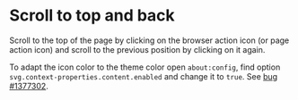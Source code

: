 # Scroll to top and back
Scroll to the top of the page by clicking on the browser action icon (or page action icon) and scroll to the previous position by clicking on it again.

To adapt the icon color to the theme color open `about:config`, find option `svg.context-properties.content.enabled` and change it to `true`. See [bug #1377302](https://bugzilla.mozilla.org/show_bug.cgi?id=1377302).
